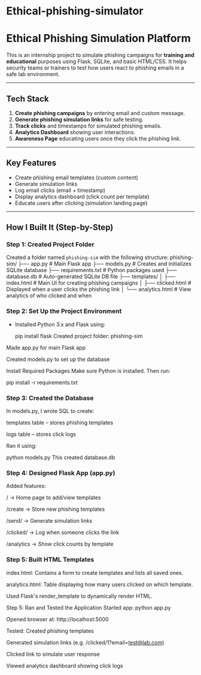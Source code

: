 # Ethical-phishing-simulator

# Ethical Phishing Simulation Platform

This is an internship project to simulate phishing campaigns for **training and educational** purposes using Flask, SQLite, and basic HTML/CSS. It helps security teams or trainers to test how users react to phishing emails in a safe lab environment.

---

## Tech Stack

1. **Create phishing campaigns** by entering email and custom message.
2. **Generate phishing simulation links** for safe testing.
3. **Track clicks** and timestamps for simulated phishing emails.
4. **Analytics Dashboard** showing user interactions.
5. **Awareness Page** educating users once they click the phishing link.
---

## Key Features

- Create phishing email templates (custom content)
- Generate simulation links
- Log email clicks (email + timestamp)
- Display analytics dashboard (click count per template)
- Educate users after clicking (simulation landing page)

---

## How I Built It (Step-by-Step)

### Step 1: Created Project Folder
Created a folder named `phishing-sim` with the following structure:
phishing-sim/
├── app.py # Main Flask app
├── models.py # Creates and initializes SQLite database
├── requirements.txt # Python packages used
├── database.db # Auto-generated SQLite DB file
├── templates/
│ ├── index.html # Main UI for creating phishing campaigns
│ ├── clicked.html # Displayed when a user clicks the phishing link
│ └── analytics.html # View analytics of who clicked and when

### Step 2: Set Up the Project Environment
- Installed Python 3.x and Flask using:

  pip install flask
Created project folder: phishing-sim

Made app.py for main Flask app

Created models.py to set up the database

Install Required Packages
Make sure Python is installed. Then run:

pip install -r requirements.txt

### Step 3: Created the Database
In models.py, I wrote SQL to create:

templates table – stores phishing templates

logs table – stores click logs

Ran it using:

python models.py
This created database.db

### Step 4: Designed Flask App (app.py)
Added features:

/ → Home page to add/view templates

/create → Store new phishing templates

/send/<id> → Generate simulation links

/clicked/<id> → Log when someone clicks the link

/analytics → Show click counts by template

### Step 5: Built HTML Templates
index.html: Contains a form to create templates and lists all saved ones.

analytics.html: Table displaying how many users clicked on which template.

Used Flask's render_template to dynamically render HTML.

Step 5: Ran and Tested the Application
Started app:
python app.py

Opened browser at:
http://localhost:5000

Tested:
Created phishing templates

Generated simulation links (e.g. /clicked/1?email=test@lab.com)

Clicked link to simulate user response

Viewed analytics dashboard showing click logs

